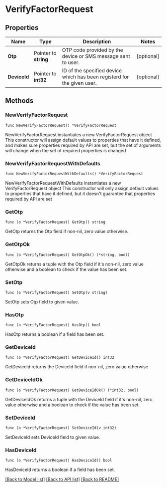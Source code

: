 # VerifyFactorRequest

## Properties

Name | Type | Description | Notes
------------ | ------------- | ------------- | -------------
**Otp** | Pointer to **string** | OTP code provided by the device or SMS message sent to user. | [optional] 
**DeviceId** | Pointer to **int32** | ID of the specified device which has been registerd for the given user. | [optional] 

## Methods

### NewVerifyFactorRequest

`func NewVerifyFactorRequest() *VerifyFactorRequest`

NewVerifyFactorRequest instantiates a new VerifyFactorRequest object
This constructor will assign default values to properties that have it defined,
and makes sure properties required by API are set, but the set of arguments
will change when the set of required properties is changed

### NewVerifyFactorRequestWithDefaults

`func NewVerifyFactorRequestWithDefaults() *VerifyFactorRequest`

NewVerifyFactorRequestWithDefaults instantiates a new VerifyFactorRequest object
This constructor will only assign default values to properties that have it defined,
but it doesn't guarantee that properties required by API are set

### GetOtp

`func (o *VerifyFactorRequest) GetOtp() string`

GetOtp returns the Otp field if non-nil, zero value otherwise.

### GetOtpOk

`func (o *VerifyFactorRequest) GetOtpOk() (*string, bool)`

GetOtpOk returns a tuple with the Otp field if it's non-nil, zero value otherwise
and a boolean to check if the value has been set.

### SetOtp

`func (o *VerifyFactorRequest) SetOtp(v string)`

SetOtp sets Otp field to given value.

### HasOtp

`func (o *VerifyFactorRequest) HasOtp() bool`

HasOtp returns a boolean if a field has been set.

### GetDeviceId

`func (o *VerifyFactorRequest) GetDeviceId() int32`

GetDeviceId returns the DeviceId field if non-nil, zero value otherwise.

### GetDeviceIdOk

`func (o *VerifyFactorRequest) GetDeviceIdOk() (*int32, bool)`

GetDeviceIdOk returns a tuple with the DeviceId field if it's non-nil, zero value otherwise
and a boolean to check if the value has been set.

### SetDeviceId

`func (o *VerifyFactorRequest) SetDeviceId(v int32)`

SetDeviceId sets DeviceId field to given value.

### HasDeviceId

`func (o *VerifyFactorRequest) HasDeviceId() bool`

HasDeviceId returns a boolean if a field has been set.


[[Back to Model list]](../README.md#documentation-for-models) [[Back to API list]](../README.md#documentation-for-api-endpoints) [[Back to README]](../README.md)



